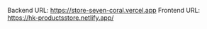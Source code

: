 Backend URL: https://store-seven-coral.vercel.app 
Frontend URL: https://hk-productsstore.netlify.app/

